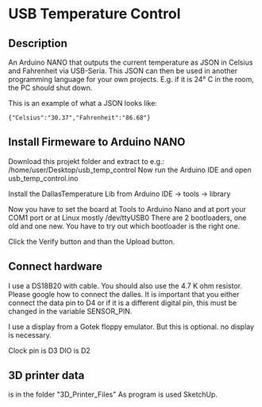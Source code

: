 # USB Temperature Control

## Description
An Arduino NANO that outputs the current temperature as JSON in Celsius and Fahrenheit via USB-Seria.
This JSON can then be used in another programming language for your own projects. E.g. if it is 24° C in the room, the PC should shut down.

This is an example of what a JSON looks like:

```
{"Celsius":"30.37","Fahrenheit":"86.68"}
```

## Install Firmeware to Arduino NANO
Download this projekt folder and extract to e.g.: /home/user/Desktop/usb_temp_control
Now run the Arduino IDE and open usb_temp_control.ino

Install the DallasTemperature Lib from Arduino IDE -> tools -> library

Now you have to set the board at Tools to Arduino Nano and at port your COM1 port or at Linux mostly /dev/ttyUSB0
There are 2 bootloaders, one old and one new. You have to try out which bootloader is the right one.

Click the Verify button and than the Upload button.

## Connect hardware
I use a DS18B20 with cable. You should also use the 4.7 K ohm resistor.
Please google how to connect the dalles.
It is important that you either connect the data pin to D4 or if it is a different digital pin, this must be changed in the variable SENSOR_PIN.

I use a display from a Gotek floppy emulator. But this is optional. no display is necessary.

Clock pin is D3
DIO is D2

## 3D printer data
is in the folder "3D_Printer_Files"
As program is used SketchUp.
